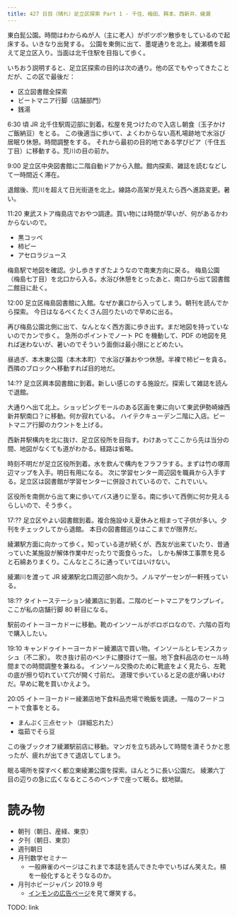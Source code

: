 ```yaml
---
title: 427 日目（晴れ）足立区探索 Part 1 - 千住、梅田、興本、西新井、綾瀬
---
```


東白髭公園。時間はわからぬが人（主に老人）がポツポツ散歩をしているので起床する。いきなり出発する。
公園を東側に出て、墨堤通りを北上。綾瀬橋を超えて足立区入り。当面は北千住駅を目指して歩く。

いちおう説明すると、足立区探索の目的は次の通り。他の区でもやってきたことだが、この区で最後だ：
* 区立図書館全探索
* ビートマニア行脚（店舗部門）
* 銭湯

6:30 頃 JR 北千住駅周辺部に到着。松屋を見つけたので入店し朝食（玉子かけご飯納豆）をとる。
この後適当に歩いて、よくわからない高札場跡地で水浴び居眠り休憩。時間調整をする。
それから最初の目的地である学びピア（千住五丁目）に移動する。荒川の目の前か。

9:00 足立区中央図書館に二階自動ドアから入館。館内探索、雑誌を読むなどして一時間近く滞在。

退館後、荒川を超えて日光街道を北上。線路の高架が見えたら西へ進路変更。暑い。

11:20 東武ストア梅島店でおやつ調達。買い物には時間が早いが、何があるかわからないので。
* 黒コッペ
* 柿ピー
* アセロラジュース

梅島駅で地図を確認。少し歩きすぎたようなので南東方向に戻る。
梅島公園（梅島七丁目）を北口から入る。水浴び休憩をとったあと、南口から出て図書館二館目に赴く。

12:00 足立区梅島図書館に入館。なぜか裏口から入ってしまう。朝刊を読んでから探索。
今日はなるべくたくさん回りたいので早めに出る。

再び梅島公園北側に出て、なんとなく西方面に歩き出す。まだ地図を持っていないのでカンで歩く。
急所のポイントでノート PC を機動して、PDF の地図を見れば迷わないが、暑いのでそういう面倒は最小限にとどめたい。

昼過ぎ、本木東公園（本木本町）で水浴び兼おやつ休憩。半裸で柿ピーを貪る。
西隣のブロックへ移動すれば目的地だ。

14:?? 足立区興本図書館に到着。新しい感じのする施設だ。探索して雑誌を読んで退館。

大通りへ出て北上。ショッピングモールのある区画を東に向いて東武伊勢崎線西新井駅南口？に移動。何か寂れている。
ハイテクキューデン二階に入店。ビートマニア行脚のカウントを上げる。

西新井駅構内を北に抜け、足立区役所を目指す。わけあってここから先は当分の間、地図がなくても道がわかる。経路は省略。

時刻不明だが足立区役所到着。水を飲んで構内をフラフラする。まずは竹の塚周辺マップを入手。明日有用になる。
次に学習センター周辺図を職員から入手する。足立区は図書館が学習センターに併設されているので、これでいい。

区役所を南側から出て東に歩いてバス通りに至る。南に歩いて西側に何か見えるらしいので、そう歩く。

17:?? 足立区やよい図書館到着。複合施設ゆえ夏休みと相まって子供が多い。夕刊をチェックしてから退館。
本日の図書館巡りはここまでが限界だ。

綾瀬駅方面に向かって歩く。知っている道が続くが、西友が出来ていたり、昔通っていた某施設が解体作業中だったりで面食らった。
しかも解体工事票を見ると石綿ありまくり。こんなところに通っていてはいけない。

綾瀬川を渡って JR 綾瀬駅北口周辺部へ向かう。ノルマゲーセンが一軒残っている。

18:?? タイトーステーション綾瀬店に到着。二階のビートマニアをワンプレイ。ここが私の店舗行脚 80 軒目になる。

駅前のイトーヨーカドーに移動。靴のインソールがボロボロなので、六階の百均で購入したい。

19:10 キャンドゥイトーヨーカドー綾瀬店で買い物。インソールとレモンスカッシュ（不二家）。
吹き抜け前のベンチに腰掛けて一服。地下食料品店のセール時間までの時間調整を兼ねる。
インソール交換のために靴底をよく見たら、左靴の底が擦り切れていて穴が開く寸前だ。
道理で歩いていると足の底が痛いわけだ。早めに靴を買いかえよう。

20:05 イトーヨーカドー綾瀬店地下食料品売場で晩飯を調達。一階のフードコートで食事をとる。
* まんぷく三点セット（詳細忘れた）
* 塩茹でそら豆

この後ブックオフ綾瀬駅前店に移動。マンガを立ち読みして時間を潰そうかと思ったが、疲れが出てきて退店してしまう。

眠る場所を探すべく都立東綾瀬公園を探索。ほんとうに長い公園だ。
綾瀬六丁目の辺りの急に広くなるところのベンチで座って眠る。蚊地獄。

# 読み物

* 朝刊（朝日、産経、東京）
* 夕刊（朝日、東京）
* 週刊朝日
* 月刊数学セミナー
  * 一般麻雀のページはこれまで本誌を読んできた中でいちばん笑えた。槓を一般化するとそうなるのか。
* 月刊ホビージャパン 2019.9 号
  * [インモンの広告ページ](http://hobbyjapan.co.jp/news/bin/info/pdf/news20190125_2.pdf)を見て爆笑する。

TODO: link
